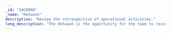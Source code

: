 ```yaml
---
_id: "SAC0006"
_name: "Hotwash"
description: "Review the retrospective of operational activities."
long_description: "The Hotwash is the opportunity for the team to review the events of the operation to ensure progress towards strategic outcomes. This retrospective can include a review of the entire operational process from planning, implementation, engagement activity, and impact. In additional to the operation itself, the Hotwash is an important time to assess the communication and teamwork of the operations team and all contributing stakeholders. While a Hotwash should always occur at the end of an operation, periodic hotwashes during long-running operations are vital to ensure alignment and progress towards the Strategic Goal."
---
```

